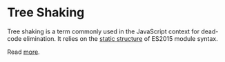 # Tree Shaking

Tree shaking is a term commonly used in the JavaScript context for dead-code elimination. It relies on the [static structure](http://exploringjs.com/es6/ch_modules.html#static-module-structure) of ES2015 module syntax.

Read [more](https://webpack.js.org/guides/tree-shaking/#caveats).
